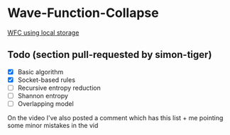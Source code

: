 # Wave-Function-Collapse

[WFC using local storage](https://editor.p5js.org/kfahn/full/iNUF-Lgdf)

## Todo (section pull-requested by simon-tiger)

- [x] Basic algorithm
- [x] Socket-based rules
- [ ] Recursive entropy reduction
- [ ] Shannon entropy
- [ ] Overlapping model

On the video I've also posted a comment which has this list + me pointing some minor mistakes in the vid
